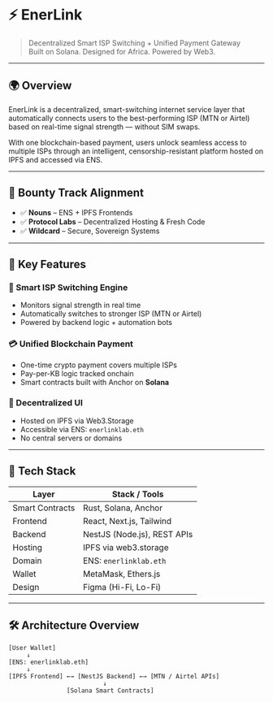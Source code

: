 # ⚡ EnerLink

> Decentralized Smart ISP Switching + Unified Payment Gateway  
> Built on Solana. Designed for Africa. Powered by Web3.

---

## 🌍 Overview

EnerLink is a decentralized, smart-switching internet service layer that automatically connects users to the best-performing ISP (MTN or Airtel) based on real-time signal strength — without SIM swaps.

With one blockchain-based payment, users unlock seamless access to multiple ISPs through an intelligent, censorship-resistant platform hosted on IPFS and accessed via ENS.

---

## 🎯 Bounty Track Alignment

- ✅ **Nouns** – ENS + IPFS Frontends  
- ✅ **Protocol Labs** – Decentralized Hosting & Fresh Code  
- ✅ **Wildcard** – Secure, Sovereign Systems

---

## 🧠 Key Features

### 🔀 Smart ISP Switching Engine  
- Monitors signal strength in real time  
- Automatically switches to stronger ISP (MTN or Airtel)  
- Powered by backend logic + automation bots

### 💳 Unified Blockchain Payment  
- One-time crypto payment covers multiple ISPs  
- Pay-per-KB logic tracked onchain  
- Smart contracts built with Anchor on **Solana**

### 🔐 Decentralized UI  
- Hosted on IPFS via Web3.Storage  
- Accessible via ENS: `enerlinklab.eth`  
- No central servers or domains

---

## 🔧 Tech Stack

| Layer            | Stack / Tools               |
|------------------|-----------------------------|
| Smart Contracts  | Rust, Solana, Anchor        |
| Frontend         | React, Next.js, Tailwind    |
| Backend          | NestJS (Node.js), REST APIs |
| Hosting          | IPFS via web3.storage       |
| Domain           | ENS: `enerlinklab.eth`      |
| Wallet           | MetaMask, Ethers.js         |
| Design           | Figma (Hi-Fi, Lo-Fi)        |

---

## 🛠 Architecture Overview

```plaintext
[User Wallet]
     ↓
[ENS: enerlinklab.eth]
     ↓
[IPFS Frontend] ←→ [NestJS Backend] ←→ [MTN / Airtel APIs]
                          ↓
                [Solana Smart Contracts]